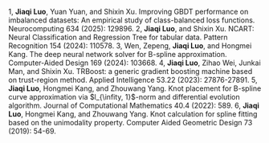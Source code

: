 1, **Jiaqi Luo**, Yuan Yuan, and Shixin Xu. Improving GBDT performance on imbalanced datasets: An empirical study of class-balanced loss functions. Neurocomputing 634 (2025): 129896.
2, **Jiaqi Luo**, and Shixin Xu. NCART: Neural Classification and Regression Tree for tabular data. Pattern Recognition 154 (2024): 110578.
3, Wen, Zepeng, **Jiaqi Luo**, and Hongmei Kang. The deep neural network solver for B-spline approximation. Computer-Aided Design 169 (2024): 103668.
4, **Jiaqi Luo**, Zihao Wei, Junkai Man, and Shixin Xu. TRBoost: a generic gradient boosting machine based on trust-region method. Applied Intelligence 53.22 (2023): 27876-27891.
5, **Jiaqi Luo**, Hongmei Kang, and Zhouwang Yang. Knot placement for B-spline curve approximation via $l_{\infity, 1}$-norm and differential evolution algorithm. Journal of Computational Mathematics 40.4 (2022): 589.
6, **Jiaqi Luo**, Hongmei Kang, and Zhouwang Yang. Knot calculation for spline fitting based on the unimodality property. Computer Aided Geometric Design 73 (2019): 54-69.

